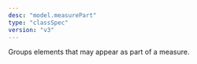 ```yaml
---
desc: "model.measurePart"
type: "classSpec"
version: "v3"
---
```


Groups elements that may appear as part of a measure.